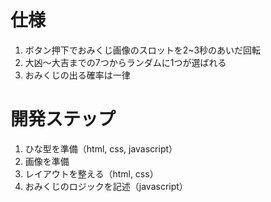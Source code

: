# 仕様
1. ボタン押下でおみくじ画像のスロットを2~3秒のあいだ回転
2. 大凶～大吉までの7つからランダムに1つが選ばれる
3. おみくじの出る確率は一律

# 開発ステップ
1. ひな型を準備（html, css, javascript）
2. 画像を準備
3. レイアウトを整える（html, css）
4. おみくじのロジックを記述（javascript）